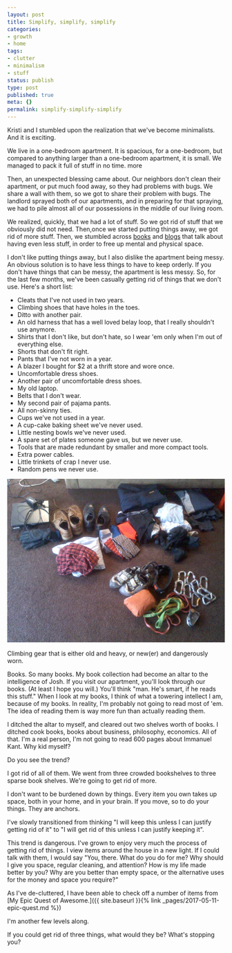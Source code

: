 ```yaml
---
layout: post
title: Simplify, simplify, simplify
categories:
- growth
- home
tags:
- clutter
- minimalism
- stuff
status: publish
type: post
published: true
meta: {}
permalink: simplify-simplify-simplify
---
```


Kristi and I stumbled upon the realization that we've become minimalists. And it is exciting.

We live in a one-bedroom apartment. It is spacious, for a one-bedroom, but compared to anything larger than a one-bedroom apartment, it is small. We managed to pack it full of stuff in no time.
more

Then, an unexpected blessing came about. Our neighbors don't clean their apartment, or put much food away, so they had problems with bugs. We share a wall with them, so we got to share their problem with bugs. The landlord sprayed both of our apartments, and in preparing for that spraying, we had to pile
almost all of our possessions in the middle of our living room.

We realized, quickly, that we had a lot of stuff. So we got rid of stuff that we obviously did not need. Then,once we started putting things away, we got rid of more stuff. Then, we stumbled across
[books](http://www.amazon.com/Clutters-Last-Stand-Time--junk/dp/1593373295/ref=sr_1_10?s=books&ie=UTF8&qid=1372721044&sr=1-10&keywords=clutter) and
[blogs](http://zenhabits.net/start/) that talk about having even less stuff, in order to free up mental and physical space.

I don't like putting things away, but I also dislike the apartment being messy. An obvious solution is to have less things to have to keep orderly. If you don't have things that can be messy, the apartment is less messy. So, for the last few months, we've been casually getting rid of things that we don't use. Here's a short list:

- Cleats that I've not used in two years.
- Climbing shoes that have holes in the toes.
- Ditto with another pair.
- An old harness that has a well loved belay loop, that I really shouldn't use anymore.
- Shirts that I don't like, but don't hate, so I wear 'em only when I'm out of everything else.
- Shorts that don't fit right.
- Pants that I've not worn in a year.
- A blazer I bought for $2 at a thrift store and wore once.
- Uncomfortable dress shoes.
- Another pair of uncomfortable dress shoes.
- My old laptop.
- Belts that I don't wear.
- My second pair of pajama pants.
- All non-skinny ties.
- Cups we've not used in a year.
- A cup-cake baking sheet we've never used.
- Little nesting bowls we've never used.
- A spare set of plates someone gave us, but we never use.
- Tools that are made redundant by smaller and more compact tools.
- Extra power cables.
- Little trinkets of crap I never use.
- Random pens we never use.

[![The "get rid of" pile, after ten minutes of work.](/squarespace_images/static_556694eee4b0f4ca9cd56729_56035dbbe4b07ebf58d79d16_5586fe50e4b0278244ce9f9c_1434910433809_pic-06242013-001.jpg_)](http://static1.squarespace.com/static/556694eee4b0f4ca9cd56729/56035dbbe4b07ebf58d79d16/5586fe50e4b0278244ce9f9c/1434910433809/pic-06242013-001.jpg)

Climbing gear that is either old and heavy, or new(er) and dangerously worn.

Books. So many books.
My book collection had become an altar to the intelligence of Josh. If you visit our apartment, you'll look through our books. (At least I hope you will.) You'll think "man. He's smart, if he reads this stuff." When I look at my books, I think of what a towering intellect I am, because of my books. In reality, I'm probably not going to read most of 'em. The idea of reading them is way more fun than actually reading them.

I ditched the altar to myself, and cleared out two shelves worth of books. I ditched cook books, books about business, philosophy, economics. All of that. I'm a real person, I'm not going to read 600 pages about Immanuel Kant. Why kid myself?

Do you see the trend?

I got rid of all of them. We went from three crowded bookshelves to three sparse book shelves. We're going to get rid of more.

I don't want to be burdened down by things. Every item you own takes up space, both in your home, and in your brain. If you move, so to do your things. They are anchors.

I've slowly transitioned from thinking "I will keep this unless I can justify getting rid of it" to "I will get rid of this unless I can justify keeping it".

This trend is dangerous. I've grown to enjoy very much the process of getting rid of things. I view items around the house in a new light. If I could talk with them, I would say "You, there. What do you do for me? Why should I give you space, regular cleaning, and attention? How is my life made better by you? Why are you better than empty space, or the alternative uses for the money and space you require?"

As I've de-cluttered, I have been able to check off a number of items from
[My Epic Quest of Awesome.]({{ site.baseurl }}{% link _pages/2017-05-11-epic-quest.md %})

I'm another few levels along.

If you could get rid of three things, what would they be? What's stopping you?
